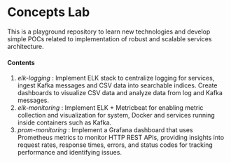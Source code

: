 # Concepts Lab
This is a playground repository to learn new technologies and develop simple POCs related to implementation of robust and scalable services architecture.

#### Contents
1. *elk-logging* : Implement ELK stack to centralize logging for services, ingest Kafka messages and CSV data into searchable indices. Create dashboards to visualize CSV data and analyze data from log and Kafka messages.
2. *elk-monitoring* : Implement ELK + Metricbeat for enabling metric collection and visualization for system, Docker and services running inside containers such as Kafka.
3. *prom-monitoring* : Implement a Grafana dashboard that uses Prometheus metrics to monitor HTTP REST APIs, providing insights into request rates, response times, errors, and status codes for tracking performance and identifying issues.
